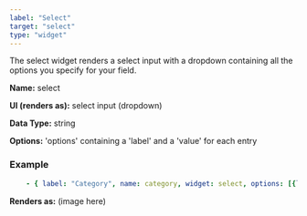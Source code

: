 ```yaml
---
label: "Select"
target: "select"
type: "widget"
---
```


The select widget renders a select input with a dropdown containing all the options you specify for your field.

**Name:** select

**UI (renders as):** select input (dropdown)

**Data Type:** string

**Options:** 'options' containing a 'label' and a 'value' for each entry

### Example
```yaml
    - { label: "Category", name: category, widget: select, options: [{label: "News", value: "news"}, {label: "Articles", value: "articles"}, {label: "Case Studies", value: "case"}}
```
**Renders as:**
(image here)